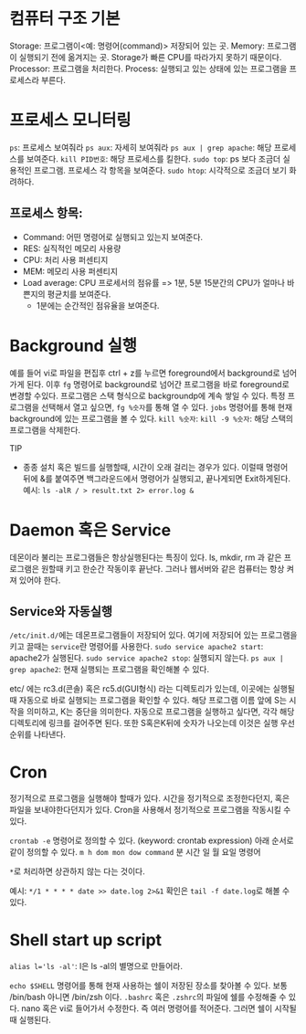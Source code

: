 # 컴퓨터 구조 기본

Storage: 프로그램이<예: 명령어(command)> 저장되어 있는 곳.
Memory: 프로그램이 실행되기 전에 옮겨지는 곳. Storage가 빠른 CPU를 따라가지 못하기 때문이다.
Processor: 프로그램을 처리한다.
Process: 실행되고 있는 상태에 있는 프로그램을 프로세스라 부른다.

# 프로세스 모니터링

`ps`: 프로세스 보여줘라
`ps aux`: 자세히 보여줘라
`ps aux | grep apache`: 해당 프로세스를 보여준다.
`kill PID번호`: 해당 프로세스를 킬한다.
`sudo top`: ps 보다 조금더 실용적인 프로그램. 프로세스 각 항목을 보여준다.
`sudo htop`: 시각적으로 조금더 보기 화려하다.

## 프로세스 항목:

- Command: 어떤 명령어로 실행되고 있는지 보여준다.
- RES: 실직적인 메모리 사용량
- CPU: 처리 사용 퍼센티지
- MEM: 메모리 사용 퍼센티지
- Load average: CPU 프로세서의 점유률 => 1분, 5분 15분간의 CPU가 얼마나 바쁜지의 평균치를 보여준다.
  - 1분에는 순간적인 점유율을 보여준다.

# Background 실행

예를 들어 vi로 파일을 편집후 ctrl + z를 누르면 foreground에서 background로 넘어가게 된다.
이후 `fg` 명령어로 background로 넘어간 프로그램을 바로 foreground로 변경할 수있다.
프로그램은 스택 형식으로 backgroundp에 계속 쌓일 수 있다.
특정 프로그램을 선택해서 열고 싶으면, `fg %숫자`를 통해 열 수 있다.
`jobs` 명령어를 통해 현재 background에 있는 프로그램을 볼 수 있다.
`kill %숫자`:
`kill -9 %숫자`: 해당 스택의 프로그램을 삭제한다.

TIP

- 종종 설치 혹은 빌드를 실행할때, 시간이 오래 걸리는 경우가 있다. 이럴때 명령어 뒤에 &를 붙여주면 백그라운드에서 명령어가 실행되고, 끝나게되면 Exit하게된다.
  예시: `ls -alR / > result.txt 2> error.log &`

# Daemon 혹은 Service

데몬이라 불리는 프로그램들은 항상실행된다는 특징이 있다.
ls, mkdir, rm 과 같은 프로그램은 원할때 키고 한순간 작동이후 끝난다.
그러나 웹서버와 같은 컴퓨터는 항상 켜져 있어야 한다.

## Service와 자동실행

`/etc/init.d/`에는 데몬프로그램들이 저장되어 있다.
여기에 저장되어 있는 프로그램을 키고 끌때는 `service`란 명령어를 사용한다.
`sudo service apache2 start`: apache2가 실행된다.
`sudo service apache2 stop`: 실행되지 않는다.
`ps aux | grep apache2`: 현재 실행되는 프로그램을 확인해볼 수 있다.

etc/ 에는 rc3.d(콘솔) 혹은 rc5.d(GUI형식) 라는 디렉토리가 있는데, 이곳에는 실행될때 자동으로 바로 실행되는 프로그램을 확인할 수 있다.
해당 프로그램 이름 앞에 S는 시작을 의미하고, K는 중단을 의미한다.
자동으로 프로그램을 실행하고 싶다면, 각각 해당 디렉토리에 링크를 걸어주면 된다. 또한 S혹은K뒤에 숫자가 나오는데 이것은 실행 우선순위를 나타낸다.

# Cron

정기적으로 프로그램을 실행해야 할때가 있다. 시간을 정기적으로 조정한다던지, 혹은 파일을 보내야한다던지가 있다. Cron을 사용해서 정기적으로 프로그램을 작동시킬 수 있다.

`crontab -e` 명령어로 정의할 수 있다. (keyword: crontab expression)
아래 순서로 같이 정의할 수 있다.
`m h dom mon dow command`
분 시간 일 월 요일 명령어

`*`로 처리하면 상관하지 않는 다는 것이다.

예시: `*/1 * * * * date >> date.log 2>&1`
확인은 `tail -f date.log`로 해볼 수 있다.

# Shell start up script

`alias l='ls -al'`: l은 ls -al의 별명으로 만들어라.

`echo $SHELL` 명령어를 통해 현재 사용하는 쉘이 저장된 장소를 찾아볼 수 있다.
보통 /bin/bash 아니면 /bin/zsh 이다.
`.bashrc` 혹은 `.zshrc`의 파일에 쉘를 수정해줄 수 있다.
nano 혹은 vi로 들어가서 수정한다. 즉 여러 명령어를 적어준다.
그러면 쉘이 시작될때 실행된다.

